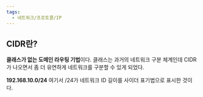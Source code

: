 ```yaml
---
tags:
  - 네트워크/프로토콜/IP
---
```


## CIDR란?
**클래스가 없는 도메인 라우팅 기법**이다. 
클래스는 과거의 네트워크 구분 체계인데 CIDR가 나오면서 좀 더 유연하게 네트워크를 구분할 수 있게 되었다.

**192.168.10.0/24**
여기서 /24가 네트워크 ID 길이를 사이더 표기법으로 표시한 것이다.